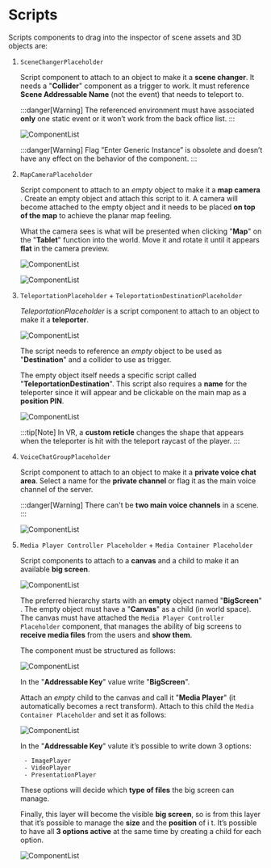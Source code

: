 ﻿---
sidebar_position: 1
---

# Scripts

Scripts components to drag into the inspector of scene assets and 3D objects are:

1. ```SceneChangerPlaceholder```

	Script component to attach to an object to make it a **scene changer**. 
It needs a "**Collider**" component as a trigger to work. It must reference **Scene Addressable Name** (not the event) that needs to teleport to. 

	:::danger[Warning]
	The referenced environment must have associated **only** one static event or it won’t work from the back office list.
	:::

	![ComponentList](/img/componentlist_1.png) 

	:::danger[Warning]
	Flag ”Enter Generic Instance” is obsolete and doesn’t have any effect on the behavior of the component.
	:::

2. ```MapCameraPlaceholder```
	
	Script component to attach to an *empty* object to make it a **map camera**	. 
Create an empty object and attach this script to it. A camera will become attached to the empty object and it needs to be placed **on top of the map** to achieve the planar map feeling. 

	What the camera sees is what will be presented when clicking "**Map**" on the "**Tablet**" function into the world. Move it and rotate it until it appears **flat** in the camera preview.

	![ComponentList](/img/componentlist_2.png) 

	![ComponentList](/img/componentlist_3.png) 

3. ```TeleportationPlaceholder```  + ```TeleportationDestinationPlaceholder``` 

	*TeleportationPlaceholder* is a script component to attach to an object to make it a **teleporter**.

	![ComponentList](/img/componentlist_4.png) 

	The script needs to reference an *empty* object to be used as "**Destination**" and a collider to use as trigger. 

	The empty object itself needs a specific script called "**TeleportationDestination**". This script also requires a **name** for the teleporter since it will appear and be clickable on the main map as a **position PIN**.
	
	![ComponentList](/img/componentlist_5.png) 

	:::tip[Note]
	In VR, a **custom reticle** changes the shape that appears when the teleporter is hit with the teleport raycast of the player.
	:::
	
4. ```VoiceChatGroupPlaceholder``` 
			
	Script component to attach to an object to make it a **private voice chat area**. Select a name for the **private channel** or flag it as the main voice channel of the server.
	
	:::danger[Warning]
	There can't be **two main voice channels** in a scene.
	:::

	![ComponentList](/img/componentlist_6.png) 

5. ```Media Player Controller Placeholder``` + ```Media Container Placeholder```

	Script components to attach to a **canvas** and a child to make it an available **big screen**.

	![ComponentList](/img/componentlist_7.png) 

	The preferred hierarchy starts with an **empty** object named "**BigScreen**"	. 
The empty object must have a "**Canvas**" as a child (in world space). 
The canvas must have attached the ```Media Player Controller Placeholder``` component, that manages the ability of big screens to **receive media files** from the users and **show them**.

	The component must be structured as follows:

	![ComponentList](/img/componentlist_8.png) 

	In the "**Addressable Key**" value write "**BigScreen**".

	Attach an *empty* child to the canvas and call it "**Media Player**" (it automatically becomes a rect transform). 
	Attach to this child the ```Media Container Placeholder``` and set it as follows:

	![ComponentList](/img/componentlist_9.png)

	In the "**Addressable Key**" valute it’s possible to write down 3 options:

		- ImagePlayer
		- VideoPlayer
		- PresentationPlayer

	These options will decide which **type of files** the big screen can manage.

	Finally, this layer will become the visible **big screen**, so is from this layer that it’s possible to manage the **size** and the **position** of i	t.
It’s possible to have all **3 options active** at the same time by creating a child for each option.

	![ComponentList](/img/componentlist_10.png)
